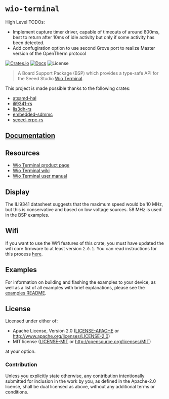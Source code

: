 # `wio-terminal`

High Level TODOs:

- Implement capture timer driver, capable of timeouts of around 800ms, best to return after 10ms of idle activity but only if some activity has been detected.
- Add confugiration option to use second Grove port to realize Master version of the OpenTherm protocol

[![Crates.io](https://img.shields.io/crates/v/wio-terminal.svg)](https://crates.io/crates/wio-terminal)
[![Docs](https://docs.rs/wio-terminal/badge.svg)](https://docs.rs/wio-terminal/)
![License](https://img.shields.io/badge/License-MIT%20OR%20Apache--2.0-blue)

> A Board Support Package (BSP) which provides a type-safe API for the Seeed Studio [Wio Terminal](https://www.seeedstudio.com/Wio-Terminal-p-4509.html).

This project is made possible thanks to the following crates:

- [atsamd-hal](https://github.com/atsamd-rs/atsamd)
- [ili9341-rs](https://github.com/yuri91/ili9341-rs)
- [lis3dh-rs](https://github.com/BenBergman/lis3dh-rs)
- [embedded-sdmmc](https://github.com/rust-embedded-community/embedded-sdmmc-rs)
- [seeed-erpc-rs](https://github.com/twitchyliquid64/seeed-erpc-rs)

## [Documentation]

[Documentation]: https://docs.rs/wio-terminal/

## Resources

- [Wio Terminal product page](https://www.seeedstudio.com/Wio-Terminal-p-4509.html)
- [Wio Terminal wiki](https://wiki.seeedstudio.com/Wio-Terminal-Getting-Started/)
- [Wio Terminal user manual](https://files.seeedstudio.com/wiki/Wio-Terminal/res/Wio-Terminal-User-Manual.pdf)

## Display

The ILI9341 datasheet suggests that the maximum speed would be 10 MHz, but
this is conservative and based on low voltage sources.  58 MHz is used in the BSP examples.

## Wifi

If you want to use the Wifi features of this crate, you must have updated the wifi core firmware to at least version `2.0.1`. You
can read instructions for this process [here](https://wiki.seeedstudio.com/Wio-Terminal-Network-Overview/).

## Examples

For information on building and flashing the examples to your device, as well as a list of all examples with brief explanations, please see the [examples README](examples/README.md).

## License

Licensed under either of:

- Apache License, Version 2.0 ([LICENSE-APACHE](LICENSE-APACHE) or
  <http://www.apache.org/licenses/LICENSE-2.0>)
- MIT license ([LICENSE-MIT](LICENSE-MIT) or <http://opensource.org/licenses/MIT>)

at your option.

### Contribution

Unless you explicitly state otherwise, any contribution intentionally submitted for inclusion in
the work by you, as defined in the Apache-2.0 license, shall be dual licensed as above, without
any additional terms or conditions.
